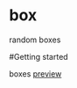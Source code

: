 # box

random boxes

#Getting started

boxes  <a href=" https://tjiten123.github.io/box/">preview</a>

